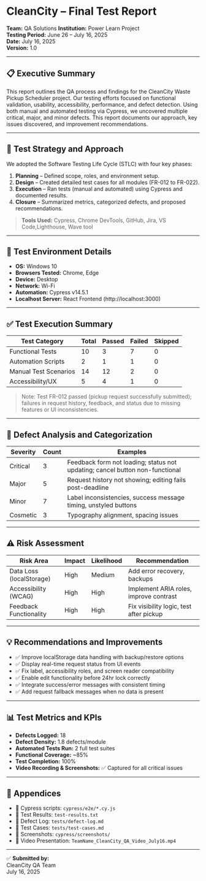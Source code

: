 # CleanCity – Final Test Report

**Team:** QA Solutions 
**Institution:** Power Learn Project  
**Testing Period:** June 26 – July 16, 2025  
**Date:** July 16, 2025  
**Version:** 1.0

---

## 📋 Executive Summary

This report outlines the QA process and findings for the CleanCity Waste Pickup Scheduler project. Our testing efforts focused on functional validation, usability, accessibility, performance, and defect detection. Using both manual and automated testing via Cypress, we uncovered multiple critical, major, and minor defects. This report documents our approach, key issues discovered, and improvement recommendations.

---

## 🧪 Test Strategy and Approach

We adopted the Software Testing Life Cycle (STLC) with four key phases:

1. **Planning** – Defined scope, roles, and environment setup.
2. **Design** – Created detailed test cases for all modules (FR-012 to FR-022).
3. **Execution** – Ran tests (manual and automated) using Cypress and documented results.
4. **Closure** – Summarized metrics, categorized defects, and proposed recommendations.

> **Tools Used:** Cypress, Chrome DevTools, GitHub, Jira, VS Code,Lighthouse, Wave tool

---

## 🧪 Test Environment Details

- **OS:** Windows 10
- **Browsers Tested:** Chrome, Edge
- **Device:** Desktop
- **Network:** Wi-Fi
- **Automation:** Cypress v14.5.1
- **Localhost Server:** React Frontend (http://localhost:3000)

---

## ✅ Test Execution Summary

| Test Category       | Total | Passed | Failed | Skipped |
|---------------------|-------|--------|--------|---------|
| Functional Tests    | 10    | 3      | 7      | 0       |
| Automation Scripts  | 2     | 1      | 1      | 0       |
| Manual Test Scenarios | 14   | 12     | 2      | 0       |
| Accessibility/UX    | 5     | 4      | 1      | 0       |

> Note: Test FR-012 passed (pickup request successfully submitted); failures in request history, feedback, and status due to missing features or UI inconsistencies.

---

## 🐛 Defect Analysis and Categorization

| Severity | Count | Examples |
|----------|-------|----------|
| Critical | 3     | Feedback form not loading; status not updating; cancel button non-functional |
| Major    | 5     | Request history not showing; editing fails post-deadline |
| Minor    | 7     | Label inconsistencies, success message timing, unstyled buttons |
| Cosmetic | 3     | Typography alignment, spacing issues |

---

## ⚠️ Risk Assessment

| Risk Area            | Impact   | Likelihood | Recommendation         |
|----------------------|----------|------------|------------------------|
| Data Loss (localStorage) | High     | Medium     | Add error recovery, backups |
| Accessibility (WCAG) | High     | High       | Implement ARIA roles, improve contrast |
| Feedback Functionality | High     | High       | Fix visibility logic, test after pickup |

---

## 💡 Recommendations and Improvements

- ✅ Improve localStorage data handling with backup/restore options
- ✅ Display real-time request status from UI events
- ✅ Fix label, accessibility roles, and screen reader compatibility
- ✅ Enable edit functionality before 24hr lock correctly
- ✅ Integrate success/error messages with consistent timing
- ✅ Add request fallback messages when no data is present

---

## 📊 Test Metrics and KPIs

- **Defects Logged:** 18
- **Defect Density:** 1.8 defects/module
- **Automated Tests Run:** 2 full test suites
- **Functional Coverage:** ~85%
- **Test Completion:** 100%
- **Video Recording & Screenshots:** ✅ Captured for all critical issues

---

## 📎 Appendices

- 🔗 Cypress scripts: `cypress/e2e/*.cy.js`
- 🔗 Test Results: `test-results.txt`
- 🔗 Defect Log: `tests/defect-log.md`
- 🔗 Test Cases: `tests/test-cases.md`
- 🔗 Screenshots: `cypress/screenshots/`
- 🔗 Video Presentation: `TeamName_CleanCity_QA_Video_July16.mp4`

---

✅ **Submitted by:**  
CleanCity QA Team  
July 16, 2025
